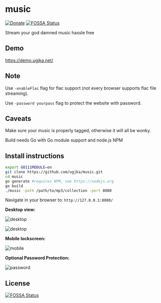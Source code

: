 # music

[![Donate](https://dl.ugjka.net/Donate-PayPal-green.svg)](https://www.paypal.me/ugjka)
[![FOSSA Status](https://app.fossa.io/api/projects/git%2Bgithub.com%2Fugjka%2Fmusic.svg?type=shield)](https://app.fossa.io/projects/git%2Bgithub.com%2Fugjka%2Fmusic?ref=badge_shield)

Stream your god damned music hassle free

## Demo

https://demo.ugjka.net/

## Note

Use `-enableFlac` flag for flac support (not every browser supports flac file streaming).

Use `-password yourpass` flag to protect the website with password.

## Caveats

Make sure your music is properly tagged, otherwise it will all be wonky.

Build needs Go with Go module support and node.js NPM

## Install instructions

```bash
export GO111MODULE=on
git clone https://github.com/ugjka/music.git
cd music
go generate #requires NPM, see https://nodejs.org
go build
./music -path /path/to/mp3/collection -port 8080
```

Navigate in your browser to: `http://127.0.0.1:8080/`

**Desktop view:**

![desktop](https://i.imgur.com/FeleWvb.png)

![desktop](https://i.imgur.com/AAXh2vn.png)

**Mobile lockscreen:**

![mobile](https://img.ugjka.net/XPdyMKUk.png)

**Optional Password Protection:**

![password](https://i.imgur.com/MOFEkvc.png)

## License

[![FOSSA Status](https://app.fossa.io/api/projects/git%2Bgithub.com%2Fugjka%2Fmusic.svg?type=large)](https://app.fossa.io/projects/git%2Bgithub.com%2Fugjka%2Fmusic?ref=badge_large)
